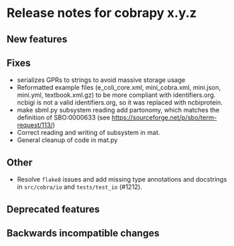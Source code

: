 # Release notes for cobrapy x.y.z

## New features

## Fixes

* serializes GPRs to strings to avoid massive storage usage
* Reformatted example files (e_coli_core.xml, mini_cobra.xml, mini.json, mini.yml, textbook.xml.gz) to be more compliant with identifiers.org. ncbigi is not a valid identifiers.org, so it was replaced with ncbiprotein.
* make sbml.py subsystem reading add partonomy, which matches the definition
of SBO:0000633 (see https://sourceforge.net/p/sbo/term-request/113/)
* Correct reading and writing of subsystem in mat.
* General cleanup of code in mat.py

## Other

* Resolve `flake8` issues and add missing type annotations and docstrings in `src/cobra/io` and `tests/test_io` (#1212).

## Deprecated features

## Backwards incompatible changes
